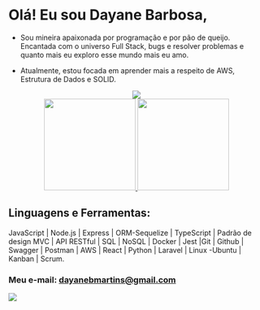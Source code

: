 # Olá! Eu sou Dayane Barbosa,

* Sou mineira apaixonada por programação e por pão de queijo. Encantada com o universo Full Stack, bugs e resolver problemas e quanto mais eu exploro esse mundo mais eu amo.

* Atualmente, estou focada em aprender mais a respeito de AWS, Estrutura de Dados e SOLID.

<div align="center">
  <img src="https://tenor.com/view/happy-programmer-happy-coder-coding-programming-happy-gif-17855444">
</div>

<div align="center">
  <a href="https://github.com/DAYANE1130">
    <img height="180em" src="https://github-readme-stats.vercel.app/api?username=dayane1130&show_icons=true&theme=dracula&include_all_commits=true&count_private=true"/>
    <img height="180em" src="https://github-readme-stats.vercel.app/api/top-langs/?username=dayane1130&layout=compact&langs_count=7&theme=dracula"/>
  </a>
</div>

## Linguagens e Ferramentas:
JavaScript | Node.js | Express | ORM-Sequelize | TypeScript | Padrão de design MVC | API RESTful | SQL | NoSQL | Docker | Jest |Git | Github | Swagger | Postman | AWS | React | Python | Laravel | Linux -Ubuntu | Kanban | Scrum.

### Meu e-mail: dayanebmartins@gmail.com 

<div> 
  <a href="https://www.linkedin.com/in/barbosa-dayane/" target="_blank"><img src="https://img.shields.io/badge/-LinkedIn-%230077B5?style=for-the-badge&logo=linkedin&logoColor=white" target="_blank"></a> 
</div>
